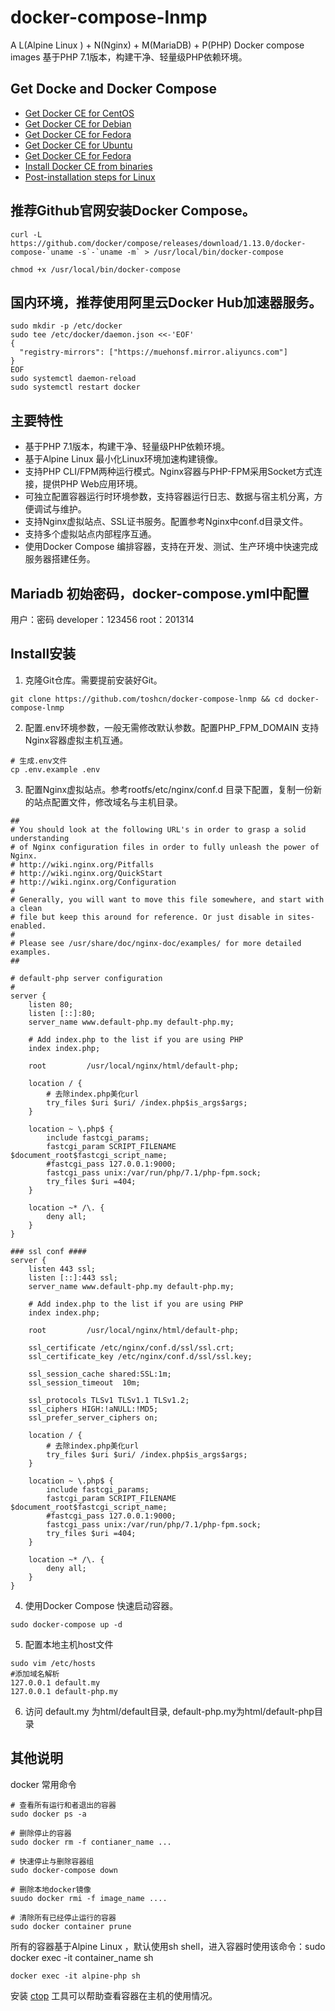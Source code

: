 # docker-compose-lnmp
A L(Alpine Linux ) + N(Nginx) + M(MariaDB) + P(PHP) Docker compose images
基于PHP 7.1版本，构建干净、轻量级PHP依赖环境。

## Get Docke and Docker Compose
- [Get Docker CE for CentOS](https://docs.docker.com/install/linux/docker-ce/centos)
- [Get Docker CE for Debian](https://docs.docker.com/install/linux/docker-ce/debian)
- [Get Docker CE for Fedora](https://docs.docker.com/install/linux/docker-ce/fedora)
- [Get Docker CE for Ubuntu](https://docs.docker.com/install/linux/docker-ce/ubuntu)
- [Get Docker CE for Fedora](https://docs.docker.com/install/linux/docker-ce/fedora)
- [Install Docker CE from binaries](https://docs.docker.com/install/linux/docker-ce/binaries)
- [Post-installation steps for Linux](https://docs.docker.com/install/linux/linux-postinstall)

## 推荐Github官网安装Docker Compose。

```shell
curl -L https://github.com/docker/compose/releases/download/1.13.0/docker-compose-`uname -s`-`uname -m` > /usr/local/bin/docker-compose

chmod +x /usr/local/bin/docker-compose
```

## 国内环境，推荐使用阿里云Docker Hub加速器服务。

```shell
sudo mkdir -p /etc/docker
sudo tee /etc/docker/daemon.json <<-'EOF'
{
  "registry-mirrors": ["https://muehonsf.mirror.aliyuncs.com"]
}
EOF
sudo systemctl daemon-reload
sudo systemctl restart docker
```

## 主要特性
 - 基于PHP 7.1版本，构建干净、轻量级PHP依赖环境。
 - 基于Alpine Linux 最小化Linux环境加速构建镜像。
 - 支持PHP CLI/FPM两种运行模式。Nginx容器与PHP-FPM采用Socket方式连接，提供PHP Web应用环境。
 - 可独立配置容器运行时环境参数，支持容器运行日志、数据与宿主机分离，方便调试与维护。
 - 支持Nginx虚拟站点、SSL证书服务。配置参考Nginx中conf.d目录文件。
 - 支持多个虚拟站点内部程序互通。
 - 使用Docker Compose 编排容器，支持在开发、测试、生产环境中快速完成服务器搭建任务。

## Mariadb 初始密码，docker-compose.yml中配置
  用户：密码
  developer：123456
  root：201314

## Install安装
 1. 克隆Git仓库。需要提前安装好Git。
```shell
git clone https://github.com/toshcn/docker-compose-lnmp && cd docker-compose-lnmp
```
 2. 配置.env环境参数，一般无需修改默认参数。配置PHP_FPM_DOMAIN 支持Nginx容器虚拟主机互通。
```shell
# 生成.env文件
cp .env.example .env
```
 3. 配置Nginx虚拟站点。参考rootfs/etc/nginx/conf.d 目录下配置，复制一份新的站点配置文件，修改域名与主机目录。
```
##
# You should look at the following URL's in order to grasp a solid understanding
# of Nginx configuration files in order to fully unleash the power of Nginx.
# http://wiki.nginx.org/Pitfalls
# http://wiki.nginx.org/QuickStart
# http://wiki.nginx.org/Configuration
#
# Generally, you will want to move this file somewhere, and start with a clean
# file but keep this around for reference. Or just disable in sites-enabled.
#
# Please see /usr/share/doc/nginx-doc/examples/ for more detailed examples.
##

# default-php server configuration
#
server {
	listen 80;
	listen [::]:80;
	server_name www.default-php.my default-php.my;

	# Add index.php to the list if you are using PHP
    index index.php;

	root         /usr/local/nginx/html/default-php;

	location / {
		# 去除index.php美化url
		try_files $uri $uri/ /index.php$is_args$args;
	}

	location ~ \.php$ {
        include fastcgi_params;
        fastcgi_param SCRIPT_FILENAME $document_root$fastcgi_script_name;
        #fastcgi_pass 127.0.0.1:9000;
        fastcgi_pass unix:/var/run/php/7.1/php-fpm.sock;
        try_files $uri =404;
    }

    location ~* /\. {
        deny all;
    }
}

### ssl conf ####
server {
	listen 443 ssl;
	listen [::]:443 ssl;
	server_name www.default-php.my default-php.my;

	# Add index.php to the list if you are using PHP
    index index.php;

	root         /usr/local/nginx/html/default-php;

	ssl_certificate /etc/nginx/conf.d/ssl/ssl.crt;
	ssl_certificate_key /etc/nginx/conf.d/ssl/ssl.key;

	ssl_session_cache shared:SSL:1m;
	ssl_session_timeout  10m;

	ssl_protocols TLSv1 TLSv1.1 TLSv1.2;
	ssl_ciphers HIGH:!aNULL:!MD5;
	ssl_prefer_server_ciphers on;

	location / {
		# 去除index.php美化url
		try_files $uri $uri/ /index.php$is_args$args;
	}

	location ~ \.php$ {
        include fastcgi_params;
        fastcgi_param SCRIPT_FILENAME $document_root$fastcgi_script_name;
        #fastcgi_pass 127.0.0.1:9000;
        fastcgi_pass unix:/var/run/php/7.1/php-fpm.sock;
        try_files $uri =404;
    }

    location ~* /\. {
        deny all;
    }
}
```
 4. 使用Docker Compose 快速启动容器。
```shell
sudo docker-compose up -d
```
 5. 配置本地主机host文件
```shell
sudo vim /etc/hosts
#添加域名解析
127.0.0.1 default.my
127.0.0.1 default-php.my
```
 6. 访问 default.my 为html/default目录, default-php.my为html/default-php目录

## 其他说明
docker 常用命令
```shell
# 查看所有运行和者退出的容器
sudo docker ps -a

# 删除停止的容器
sudo docker rm -f contianer_name ...

# 快速停止与删除容器组
sudo docker-compose down

# 删除本地docker镜像
suudo docker rmi -f image_name ....

# 清除所有已经停止运行的容器
sudo docker container prune
```
所有的容器基于Alpine Linux ，默认使用sh shell，进入容器时使用该命令：sudo docker exec -it container_name sh
```shell
docker exec -it alpine-php sh
```

安装 [ctop](https://github.com/bcicen/ctop) 工具可以帮助查看容器在主机的使用情况。

